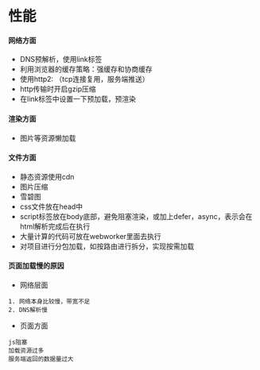 # 性能

#### 网络方面

- DNS预解析，使用link标签
- 利用浏览器的缓存策略：强缓存和协商缓存
- 使用http2: （tcp连接复用，服务端推送）
- http传输时开启gzip压缩
- 在link标签中设置一下预加载，预渲染

#### 渲染方面

- 图片等资源懒加载

#### 文件方面

- 静态资源使用cdn
- 图片压缩
- 雪碧图
- css文件放在head中
- script标签放在body底部，避免阻塞渲染，或加上defer，async，表示会在html解析完成后在执行
- 大量计算的代码可放在webworker里面去执行
- 对项目进行分包加载，如按路由进行拆分，实现按需加载




#### 页面加载慢的原因

- 网络层面

```
1. 网络本身比较慢，带宽不足
2. DNS解析慢
```

- 页面方面

```
js阻塞
加载资源过多
服务端返回的数据量过大
```

